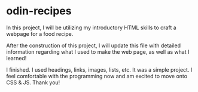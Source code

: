 # odin-recipes

<!-- 03/25/24 -->
In this project, I will be utilizing my introductory HTML skills to craft a webpage for a food recipe. 

After the construction of this project, I will update this file with detailed information regarding what I used to make the web page, as well as what I learned!
<!--  -->

<!-- 3/26/24 -->
I finished. I used headings, links, images, lists, etc. It was a simple project. I feel comfortable with the programming now and am excited to move onto CSS & JS.
Thank you!